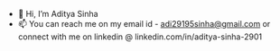 - 👋 Hi, I’m Aditya Sinha
- 📫 You can reach me on my email id - adi29195sinha@gmail.com or connect with me on linkedin @ linkedin.com/in/aditya-sinha-2901

<!---
Adi29Sinha/Adi29Sinha is a ✨ special ✨ repository because its `README.md` (this file) appears on your GitHub profile.
You can click the Preview link to take a look at your changes.
--->

